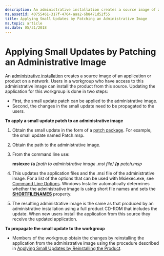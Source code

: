 ```yaml
---
description: An administrative installation creates a source image of an application or product on a network.
ms.assetid: 40755461-317f-4764-aaa2-6b8471d52f55
title: Applying Small Updates by Patching an Administrative Image
ms.topic: article
ms.date: 05/31/2018
---
```


# Applying Small Updates by Patching an Administrative Image

An [administrative installation](administrative-installation.md) creates a source image of an application or product on a network. Users in a workgroup who have access to this administrative image can install the product from this source. Updating the application for this workgroup is done in two steps:

-   First, the small update patch can be applied to the administrative image.
-   Second, the changes in the small update need to be propagated to the users.

**To apply a small update patch to an administrative image**

1.  Obtain the small update in the form of a [patch package](patch-packages.md). For example, the small update named Patch.msp.
2.  Obtain the path to the administrative image.
3.  From the command line use:

    **msiexec /a** *\[path to administrative image .msi file\]* **/p** *patch.msp*

4.  This updates the application files and the .msi file of the administrative image. For a list of the options that can be used with Msiexec.exe, see [Command Line Options](command-line-options.md). Windows Installer automatically determines whether the administrative image is using short file names and sets the [**SHORTFILENAMES**](shortfilenames.md) property.
5.  The resulting administrative image is the same as that produced by an administrative installation using a full product CD-ROM that includes the update. When new users install the application from this source they receive the updated application.

**To propagate the small update to the workgroup**

-   Members of the workgroup obtain the changes by reinstalling the application from the administrative image using the procedure described in [Applying Small Updates by Reinstalling the Product](applying-small-updates-by-reinstalling-the-product.md).

 

 



